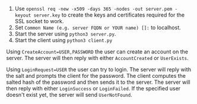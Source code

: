 1. Use `openssl req -new -x509 -days 365 -nodes -out server.pem -keyout server.key` to create the keys and certificates required for the SSL socket to work.
2. Set `Common Name (e.g. server FQDN or YOUR name) []:` to localhost.
3. Start the server using `python3 server.py`.
4. Start the client using `python3 client.py`

Using `CreateAccount=USER,PASSWORD` the user can create an account on the server.
The server will then reply with either `AccountCreated` or `UserExists`.

Using `LoginRequest=USER` the user can try to login.
The server will reply with the salt and prompts the client for the password.
The client computes the salted hash of the password and then sends it to the server.
The server will then reply with either `LoginSuccess` or `LoginFailed`.
If the specified user doesn't exist yet, the server will send `UserNotFound`.